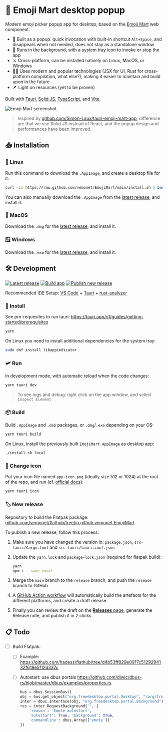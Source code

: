 # 🏪 Emoji Mart desktop popup

Modern emoji picker popup app for desktop, based on the [Emoji Mart](https://github.com/missive/emoji-mart) web component.

* 🍾 Built as a popup: quick invocation with built-in shortcut `Alt+Space`, and disappears when not needed, does not stay as a standalone window
* 💽 Runs in the background, with a system tray icon to invoke or stop the app
* ⚔️ Cross-platform, can be installed natively on Linux, MacOS, or Windows
* 🧑‍🚀 Uses modern and popular technologies (JSX for UI, Rust for cross-platform compilation, what else?), making it easier to maintain and build upon in the future
* 🪶 Light on resources (yet to be proven)

Built with [Tauri](https://tauri.app/), [Solid JS](https://www.solidjs.com/), [TypeScript](https://www.typescriptlang.org/), and [Vite](https://vitejs.dev/).

![Emoji Mart screenshot](https://raw.githubusercontent.com/vemonet/EmojiMart/main/public/screenshot.png)

> Inspired by [github.com/Simon-Laux/tauri-emoji-mart-app](https://github.com/Simon-Laux/tauri-emoji-mart-app), difference are that we use Solid JS instead of React, and the popup design and performances have been improved.

## 📥️ Installation

### 🐧 Linux

Run this command to download the `.AppImage`, and create a desktop file for it:

```bash
curl -Ls https://raw.github.com/vemonet/EmojiMart/main/install.sh | bash
```

You can also manually download the `.AppImage` from the [latest release](https://github.com/vemonet/EmojiMart/releases/latest), and install it.

### 🍎 MacOS

Download the `.dmg` for the [latest release](https://github.com/vemonet/EmojiMart/releases/latest), and install it.

### 🪟 Windows

Download the `.exe` for the [latest release](https://github.com/vemonet/EmojiMart/releases/latest), and install it.

## 🛠️ Development

[![Latest release](https://shields.io/github/v/release/vemonet/EmojiMart)](https://github.com/vemonet/EmojiMart/releases/latest) [![Build app](https://github.com/vemonet/EmojiMart/actions/workflows/build.yml/badge.svg)](https://github.com/vemonet/EmojiMart/actions/workflows/build.yml) [![Publish new release](https://github.com/vemonet/EmojiMart/actions/workflows/release.yml/badge.svg)](https://github.com/vemonet/EmojiMart/actions/workflows/release.yml)

Recommended IDE Setup: [VS Code](https://code.visualstudio.com/) + [Tauri](https://marketplace.visualstudio.com/items?itemName=tauri-apps.tauri-vscode) + [rust-analyzer](https://marketplace.visualstudio.com/items?itemName=rust-lang.rust-analyzer)

### 🧶 Install

See pre-requesites to run tauri: https://tauri.app/v1/guides/getting-started/prerequisites

```bash
yarn
```

On Linux you need to install additional dependencies for the system tray:

```bash
sudo dnf install libappindicator
```

### 🛩️ Run

In development mode, with automatic reload when the code changes:

```bash
yarn tauri dev
```

> To see logs and debug: right click on the app window, and select `Inspect Element`

### 📦️ Build

Build `.AppImage` and `.deb` packages, or `.dmg`/`.exe` depending on your OS:

```bash
yarn tauri build
```

On Linux, install the previously built `EmojiMart.AppImage` as desktop app:

```bash
./install.sh local
```

### 🔄 Change icon

Put your icon file named `app-icon.png` (ideally size 512 or 1024) at the root of the repo, and run (cf. [official docs](https://tauri.app/fr/v1/guides/features/icons/)):

```bash
yarn tauri icon
```

### 🏷️ New release

Repository to build the Flatpak package: [github.com/vemonet/flathub/tree/io.github.vemonet.EmojiMart](https://github.com/vemonet/flathub/tree/io.github.vemonet.EmojiMart)

To publish a new release, follow this process:

1. Make sure you have changed the version in: `package.json`, `src-tauri/Cargo.toml` and `src-tauri/tauri.conf.json`

2. Update the `yarn.lock` and `package-lock.json` (required for flatpak build):

   ```bash
   yarn
   npm i --save-exact
   ```

3. Merge the `main` branch to the `release` branch, and push the `release` branch to GitHub
4. A [GitHub Action workflow](https://github.com/vemonet/EmojiMart/actions/workflows/release.yml) will automatically build the artefacts for the different platforms, and create a draft release
5. Finally you can review the draft on the [**Releases** page](https://github.com/vemonet/EmojiMart/releases), generate the Release note, and publish it in 2 clicks

## 📋️ Todo

- [ ] Build Flatpak:
  - [ ] Example: https://github.com/hadess/flathub/tree/d4b53ff829e0917c5129294132f619e5f12d337c
  
  - [ ] Autostart: use dbus portals https://github.com/diwic/dbus-rs/blob/master/dbus/examples/properties.rs
  
    ```python
    bus = dbus.SessionBus()
    obj = bus.get_object("org.freedesktop.portal.Desktop", "/org/freedesktop/portal/desktop")
    inter = dbus.Interface(obj, "org.freedesktop.portal.Background")
    res = inter.RequestBackground('', {
        'reason': 'Emote autostart',
        'autostart': True, 'background': True,
        'commandline': dbus.Array(['emote'])
    })
    ```
  
    
